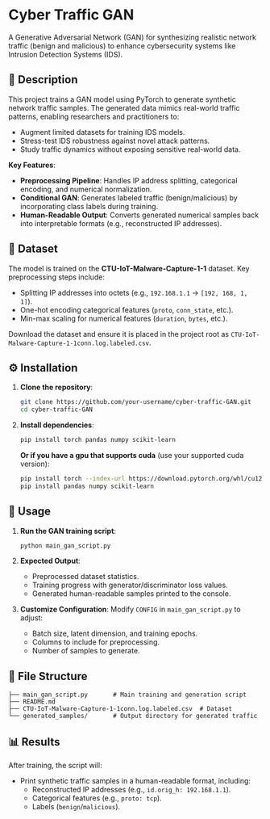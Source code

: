 # Cyber Traffic GAN

A Generative Adversarial Network (GAN) for synthesizing realistic network traffic (benign and malicious) to enhance cybersecurity systems like Intrusion Detection Systems (IDS).

## 📝 Description

This project trains a GAN model using PyTorch to generate synthetic network traffic samples. The generated data mimics real-world traffic patterns, enabling researchers and practitioners to:
- Augment limited datasets for training IDS models.
- Stress-test IDS robustness against novel attack patterns.
- Study traffic dynamics without exposing sensitive real-world data.

**Key Features**:
- **Preprocessing Pipeline**: Handles IP address splitting, categorical encoding, and numerical normalization.
- **Conditional GAN**: Generates labeled traffic (benign/malicious) by incorporating class labels during training.
- **Human-Readable Output**: Converts generated numerical samples back into interpretable formats (e.g., reconstructed IP addresses).

## 📁 Dataset

The model is trained on the **CTU-IoT-Malware-Capture-1-1** dataset. Key preprocessing steps include:
- Splitting IP addresses into octets (e.g., `192.168.1.1` → `[192, 168, 1, 1]`).
- One-hot encoding categorical features (`proto`, `conn_state`, etc.).
- Min-max scaling for numerical features (`duration`, `bytes`, etc.).

Download the dataset and ensure it is placed in the project root as `CTU-IoT-Malware-Capture-1-1conn.log.labeled.csv`.

## ⚙️ Installation

1. **Clone the repository**:
   ```bash
   git clone https://github.com/your-username/cyber-traffic-GAN.git
   cd cyber-traffic-GAN
   ```

2. **Install dependencies**:
   ```bash
   pip install torch pandas numpy scikit-learn
   ```
    **Or if you have a gpu that supports cuda** (use your supported cuda version):
   ```bash
   pip install torch --index-url https://download.pytorch.org/whl/cu121
   pip install pandas numpy scikit-learn
   ```
## 🚀 Usage

1. **Run the GAN training script**:
   ```bash
   python main_gan_script.py
   ```

2. **Expected Output**:
   - Preprocessed dataset statistics.
   - Training progress with generator/discriminator loss values.
   - Generated human-readable samples printed to the console.

3. **Customize Configuration**:
   Modify `CONFIG` in `main_gan_script.py` to adjust:
   - Batch size, latent dimension, and training epochs.
   - Columns to include for preprocessing.
   - Number of samples to generate.

## 📂 File Structure

```
├── main_gan_script.py       # Main training and generation script
├── README.md
├── CTU-IoT-Malware-Capture-1-1conn.log.labeled.csv  # Dataset
└── generated_samples/       # Output directory for generated traffic
```

## 📊 Results

After training, the script will:
- Print synthetic traffic samples in a human-readable format, including:
   - Reconstructed IP addresses (e.g., `id.orig_h: 192.168.1.1`).
   - Categorical features (e.g., `proto: tcp`).
   - Labels (`benign`/`malicious`).